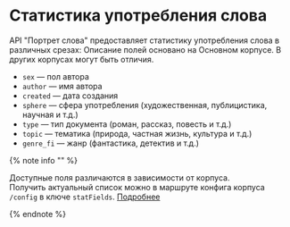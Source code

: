 # Статистика употребления слова

API "Портрет слова" предоставляет статистику употребления слова в различных срезах:
Описание полей основано на Основном корпусе. В других корпусах могут быть отличия.

- `sex` — пол автора  
- `author` — имя автора  
- `created` — дата создания  
- `sphere` — сфера употребления (художественная, публицистика, научная и т.д.)  
- `type` — тип документа (роман, рассказ, повесть и т.д.)  
- `topic` — тематика (природа, частная жизнь, культура и т.д.)  
- `genre_fi` — жанр (фантастика, детектив и т.д.)

{% note info "" %}

Доступные поля различаются в зависимости от корпуса.  
Получить актуальный список можно в маршруте конфига корпуса `/config` в ключе `statFields`. [Подробнее](/about-api/config/)

{% endnote %}



